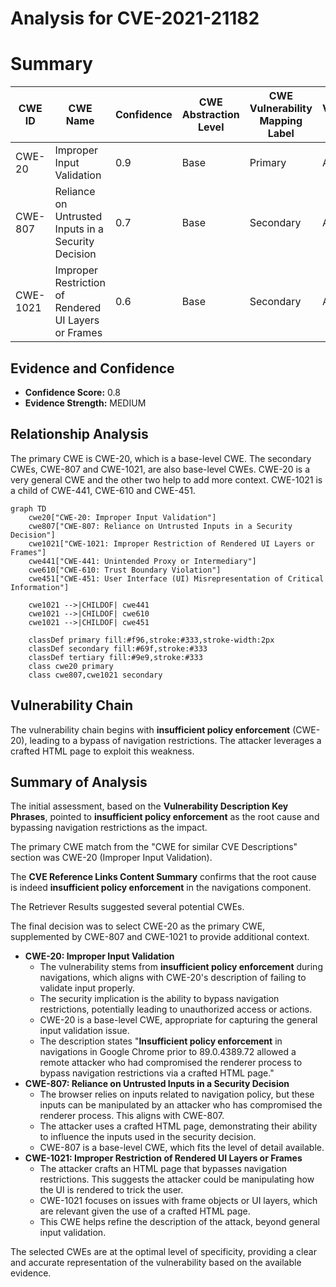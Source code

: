 # Analysis for CVE-2021-21182

# Summary
| CWE ID | CWE Name | Confidence | CWE Abstraction Level | CWE Vulnerability Mapping Label | CWE-Vulnerability Mapping Notes |
|---|---|---|---|---|---|
| CWE-20 | Improper Input Validation | 0.9 | Base | Primary | Allowed |
| CWE-807 | Reliance on Untrusted Inputs in a Security Decision | 0.7 | Base | Secondary | Allowed |
| CWE-1021 | Improper Restriction of Rendered UI Layers or Frames | 0.6 | Base | Secondary | Allowed |

## Evidence and Confidence

*   **Confidence Score:** 0.8
*   **Evidence Strength:** MEDIUM

## Relationship Analysis
The primary CWE is CWE-20, which is a base-level CWE. The secondary CWEs, CWE-807 and CWE-1021, are also base-level CWEs. CWE-20 is a very general CWE and the other two help to add more context.
CWE-1021 is a child of CWE-441, CWE-610 and CWE-451.

```mermaid
graph TD
    cwe20["CWE-20: Improper Input Validation"]
    cwe807["CWE-807: Reliance on Untrusted Inputs in a Security Decision"]
    cwe1021["CWE-1021: Improper Restriction of Rendered UI Layers or Frames"]
    cwe441["CWE-441: Unintended Proxy or Intermediary"]
    cwe610["CWE-610: Trust Boundary Violation"]
    cwe451["CWE-451: User Interface (UI) Misrepresentation of Critical Information"]
    
    cwe1021 -->|CHILDOF| cwe441
    cwe1021 -->|CHILDOF| cwe610
    cwe1021 -->|CHILDOF| cwe451
    
    classDef primary fill:#f96,stroke:#333,stroke-width:2px
    classDef secondary fill:#69f,stroke:#333
    classDef tertiary fill:#9e9,stroke:#333
    class cwe20 primary
    class cwe807,cwe1021 secondary
```

## Vulnerability Chain
The vulnerability chain begins with **insufficient policy enforcement** (CWE-20), leading to a bypass of navigation restrictions. The attacker leverages a crafted HTML page to exploit this weakness.

## Summary of Analysis
The initial assessment, based on the **Vulnerability Description Key Phrases**, pointed to **insufficient policy enforcement** as the root cause and bypassing navigation restrictions as the impact.

The primary CWE match from the "CWE for similar CVE Descriptions" section was CWE-20 (Improper Input Validation).

The **CVE Reference Links Content Summary** confirms that the root cause is indeed **insufficient policy enforcement** in the navigations component.

The Retriever Results suggested several potential CWEs.

The final decision was to select CWE-20 as the primary CWE, supplemented by CWE-807 and CWE-1021 to provide additional context.

*   **CWE-20: Improper Input Validation**
    *   The vulnerability stems from **insufficient policy enforcement** during navigations, which aligns with CWE-20's description of failing to validate input properly.
    *   The security implication is the ability to bypass navigation restrictions, potentially leading to unauthorized access or actions.
    *   CWE-20 is a base-level CWE, appropriate for capturing the general input validation issue.
    *   The description states "**Insufficient policy enforcement** in navigations in Google Chrome prior to 89.0.4389.72 allowed a remote attacker who had compromised the renderer process to bypass navigation restrictions via a crafted HTML page."
*   **CWE-807: Reliance on Untrusted Inputs in a Security Decision**
    *   The browser relies on inputs related to navigation policy, but these inputs can be manipulated by an attacker who has compromised the renderer process. This aligns with CWE-807.
    *   The attacker uses a crafted HTML page, demonstrating their ability to influence the inputs used in the security decision.
    *   CWE-807 is a base-level CWE, which fits the level of detail available.
*   **CWE-1021: Improper Restriction of Rendered UI Layers or Frames**
    *   The attacker crafts an HTML page that bypasses navigation restrictions. This suggests the attacker could be manipulating how the UI is rendered to trick the user.
    *   CWE-1021 focuses on issues with frame objects or UI layers, which are relevant given the use of a crafted HTML page.
    *   This CWE helps refine the description of the attack, beyond general input validation.

The selected CWEs are at the optimal level of specificity, providing a clear and accurate representation of the vulnerability based on the available evidence.
